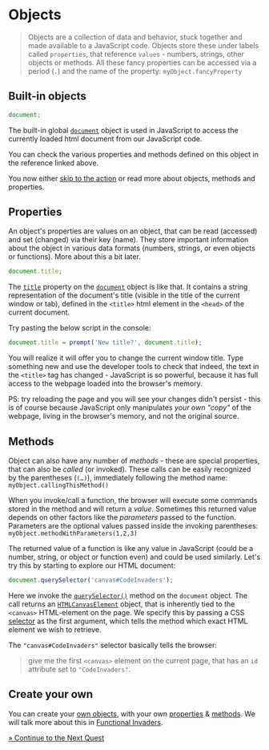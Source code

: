 # Objects

> Objects are a collection of data and behavior, stuck together and made available
> to a JavaScript code. Objects store these under labels called `properties`, that
> reference `values` - numbers, strings, other objects or methods. All these fancy
> properties can be accessed via a period (`.`) and the name of the property:
> `myObject.fancyProperty`


## Built-in objects

```js
document;
```

The built-in global [`document`] object is used in JavaScript to access the
currently loaded html document from our JavaScript code.

You can check the various properties and methods defined on this object in the
reference linked above.

You now either [skip to the action](./ProcInvaders-02-Canvas.md) or read more about objects, methods and properties.


## Properties

An object's properties are values on an object, that can be read (accessed) and
set (changed) via their key (name). They store important information about the object
in various data formats (numbers, strings, or even objects or functions). More about
this a bit later.

```js
document.title;
```

The [`title`](http://devdocs.io/dom-document/title) property on the [`document`]
object is like that. It contains a string representation of the document's title
(visible in the title of the current window or tab), defined in the `<title>` html
element in the `<head>` of the current document.

Try pasting the below script in the console:

```js
document.title = prompt('New title?', document.title);
```

You will realize it will offer you to change the current window title. Type something
new and use the developer tools to check that indeed, the text in the `<title>` tag has
changed - JavaScript is so powerful, because it has full access to the webpage
loaded into the browser's memory.

PS: try reloading the page and you will see your changes didn't persist - this is
of course because JavaScript only manipulates _your own "copy"_ of the webpage, living
in the browser's memory, and not the original source.


## Methods

Object can also have any number of _methods_ - these are special properties, that
can also be _called_ (or invoked). These calls can be easily recognized by the
parentheses (`(…)`), immediately following the method name:
`myObject.callingThisMethod()`

When you invoke/call a function, the browser will execute some commands stored
in the method and will return a _value_. Sometimes this returned value depends on
other factors like the _parameters_ passed to the function. Parameters are the
optional values passed inside the invoking parentheses:
`myObject.methodWithParameters(1,2,3)`

The returned value of a function is like any value in JavaScript (could be a number,
string, or object or function even) and could be used similarly. Let's try this by
starting to explore our HTML document:

```js
document.querySelector('canvas#CodeInvaders');
```

Here we invoke the [`querySelector()`] method on the `document` object.
The call returns an [`HTMLCanvasElement`] object, that is inherently tied to the
`<canvas>` HTML-element on the page. We specify this by passing a CSS [selector](#) as
the first argument, which tells the method which exact HTML element we wish to retrieve.

The `"canvas#CodeInvaders"` selector basically tells the browser:
> give me the first `<canvas>` element on the current page, that has an `id`
> attribute set to `"CodeInvaders"`.


## Create your own

You can create your [own objects], with your own [properties](object-properties)
& [methods](object-methods).
We will talk more about this in [Functional Invaders](#).


[» Continue to the Next Quest](./ProcInvaders-02-Canvas.md)


[`document`]: http://devdocs.io/dom-document/

[`querySelector()`]: http://devdocs.io/dom/document/queryselector

[own objects]: http://devdocs.io/javascript/operators/object_initializer
[object-properties]: https://developer.mozilla.org/en-US/docs/Web/JavaScript/Guide/Working_with_Objects#Objects_and_properties
[object-methods]: https://developer.mozilla.org/en-US/docs/Web/JavaScript/Guide/Working_with_Objects#Defining_methods

[`HTMLCanvasElement`]: http://devdocs.io/dom/htmlcanvaselement
